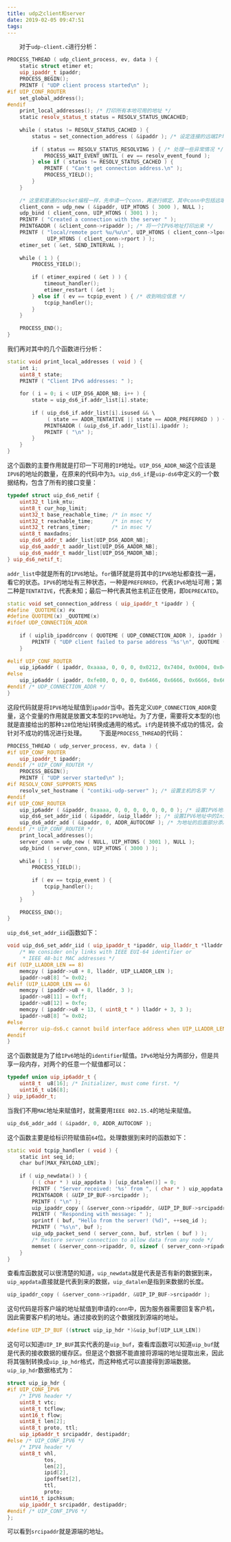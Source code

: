 ```yaml
---
title: udp之client和server
date: 2019-02-05 09:47:51
tags:
---
```

&emsp;&emsp;对于`udp-client.c`进行分析：

``` cpp
PROCESS_THREAD ( udp_client_process, ev, data ) {
    static struct etimer et;
    uip_ipaddr_t ipaddr;
    PROCESS_BEGIN();
    PRINTF ( "UDP client process started\n" );
#if UIP_CONF_ROUTER
    set_global_address();
#endif
    print_local_addresses(); /* 打印所有本地可用的地址 */
    static resolv_status_t status = RESOLV_STATUS_UNCACHED;
​
    while ( status != RESOLV_STATUS_CACHED ) {
        status = set_connection_address ( &ipaddr ); /* 设定连接的远端IP地址 */
​
        if ( status == RESOLV_STATUS_RESOLVING ) { /* 处理一些异常情况 */
            PROCESS_WAIT_EVENT_UNTIL ( ev == resolv_event_found );
        } else if ( status != RESOLV_STATUS_CACHED ) {
            PRINTF ( "Can't get connection address.\n" );
            PROCESS_YIELD();
        }
    }
​
    /* 这里和普通的socket编程一样，先申请一个conn，再进行绑定，其中conn中包括远端的IP地址 */
    client_conn = udp_new ( &ipaddr, UIP_HTONS ( 3000 ), NULL );
    udp_bind ( client_conn, UIP_HTONS ( 3001 ) );
    PRINTF ( "Created a connection with the server " );
    PRINT6ADDR ( &client_conn->ripaddr ); /* 将一个IPV6地址打印出来 */
    PRINTF ( "local/remote port %u/%u\n", UIP_HTONS ( client_conn->lport ), \
             UIP_HTONS ( client_conn->rport ) );
    etimer_set ( &et, SEND_INTERVAL );
​
    while ( 1 ) {
        PROCESS_YIELD();
​
        if ( etimer_expired ( &et ) ) {
            timeout_handler();
            etimer_restart ( &et );
        } else if ( ev == tcpip_event ) { /* 收到响应信息 */
            tcpip_handler();
        }
    }
​
    PROCESS_END();
}
```

我们再对其中的几个函数进行分析：

``` cpp
static void print_local_addresses ( void ) {
    int i;
    uint8_t state;
    PRINTF ( "Client IPv6 addresses: " );
​
    for ( i = 0; i < UIP_DS6_ADDR_NB; i++ ) {
        state = uip_ds6_if.addr_list[i].state;
​
        if ( uip_ds6_if.addr_list[i].isused && \
             ( state == ADDR_TENTATIVE || state == ADDR_PREFERRED ) ) {
            PRINT6ADDR ( &uip_ds6_if.addr_list[i].ipaddr );
            PRINTF ( "\n" );
        }
    }
}
```

这个函数的主要作用就是打印一下可用的`IP`地址。`UIP_DS6_ADDR_NB`这个应该是`IPV6`的地址的数量，在原来的代码中为`3`。`uip_ds6_if`是`uip-ds6`中定义的一个数据结构，包含了所有的接口变量：

``` cpp
typedef struct uip_ds6_netif {
    uint32_t link_mtu;
    uint8_t cur_hop_limit;
    uint32_t base_reachable_time; /* in msec */
    uint32_t reachable_time;      /* in msec */
    uint32_t retrans_timer;       /* in msec */
    uint8_t maxdadns;
    uip_ds6_addr_t addr_list[UIP_DS6_ADDR_NB];
    uip_ds6_aaddr_t aaddr_list[UIP_DS6_AADDR_NB];
    uip_ds6_maddr_t maddr_list[UIP_DS6_MADDR_NB];
} uip_ds6_netif_t;
```

`addr_list`中就是所有的`IPV6`地址。`for`循环就是将其中的`IPV6`地址都查找一遍，看它的状态。`IPV6`的地址有三种状态，一种是`PREFERRED`，代表`IPv6`地址可用；第二种是`TENTATIVE`，代表未知；最后一种代表其他主机正在使用，即`DEPRECATED`。

``` cpp
static void set_connection_address ( uip_ipaddr_t *ipaddr ) {
#define _QUOTEME(x) #x
#define QUOTEME(x) _QUOTEME(x)
#ifdef UDP_CONNECTION_ADDR
​
    if ( uiplib_ipaddrconv ( QUOTEME ( UDP_CONNECTION_ADDR ), ipaddr ) == 0 ) {
        PRINTF ( "UDP client failed to parse address '%s'\n", QUOTEME ( UDP_CONNECTION_ADDR ) );
    }
​
#elif UIP_CONF_ROUTER
    uip_ip6addr ( ipaddr, 0xaaaa, 0, 0, 0, 0x0212, 0x7404, 0x0004, 0x0404 );
#else
    uip_ip6addr ( ipaddr, 0xfe80, 0, 0, 0, 0x6466, 0x6666, 0x6666, 0x6666 );
#endif /* UDP_CONNECTION_ADDR */
}
```

这段代码就是将`IPV6`地址赋值到`ipaddr`当中。首先定义`UDP_CONNECTION_ADDR`变量，这个变量的作用就是放置文本型的`IPV6`地址。为了方便，需要将文本型的(也就是直接给出的那种`128`位地址)转换成通用的格式。`if`内是转换不成功的情况，会针对不成功的情况进行处理。
&emsp;&emsp;下面是`PROCESS_THREAD`的代码：

``` cpp
PROCESS_THREAD ( udp_server_process, ev, data ) {
#if UIP_CONF_ROUTER
    uip_ipaddr_t ipaddr;
#endif /* UIP_CONF_ROUTER */
    PROCESS_BEGIN();
    PRINTF ( "UDP server started\n" );
#if RESOLV_CONF_SUPPORTS_MDNS
    resolv_set_hostname ( "contiki-udp-server" ); /* 设置主机的名字 */
#endif
#if UIP_CONF_ROUTER
    uip_ip6addr ( &ipaddr, 0xaaaa, 0, 0, 0, 0, 0, 0, 0 ); /* 设置IPV6地址中后面部分的 */
    uip_ds6_set_addr_iid ( &ipaddr, &uip_lladdr ); /* 设置IPV6地址中的Initializer部分 */
    uip_ds6_addr_add ( &ipaddr, 0, ADDR_AUTOCONF ); /* 为地址的后面部分添加前缀 */
#endif /* UIP_CONF_ROUTER */
    print_local_addresses();
    server_conn = udp_new ( NULL, UIP_HTONS ( 3001 ), NULL );
    udp_bind ( server_conn, UIP_HTONS ( 3000 ) );
​
    while ( 1 ) {
        PROCESS_YIELD();
​
        if ( ev == tcpip_event ) {
            tcpip_handler();
        }
    }
​
    PROCESS_END();
}
```

`uip_ds6_set_addr_iid`函数如下：

``` cpp
void uip_ds6_set_addr_iid ( uip_ipaddr_t *ipaddr, uip_lladdr_t *lladdr ) {
    /* We consider only links with IEEE EUI-64 identifier or
     * IEEE 48-bit MAC addresses */
#if (UIP_LLADDR_LEN == 8)
    memcpy ( ipaddr->u8 + 8, lladdr, UIP_LLADDR_LEN );
    ipaddr->u8[8] ^= 0x02;
#elif (UIP_LLADDR_LEN == 6)
    memcpy ( ipaddr->u8 + 8, lladdr, 3 );
    ipaddr->u8[11] = 0xff;
    ipaddr->u8[12] = 0xfe;
    memcpy ( ipaddr->u8 + 13, ( uint8_t * ) lladdr + 3, 3 );
    ipaddr->u8[8] ^= 0x02;
#else
    #error uip-ds6.c cannot build interface address when UIP_LLADDR_LEN is not 6 or 8
#endif
}
```

这个函数就是为了给`IPv6`地址的`identifier`赋值。`IPv6`地址分为两部分，但是共享一段内存，对两个的任意一个赋值都可以：

``` cpp
typedef union uip_ip6addr_t {
    uint8_t  u8[16]; /* Initializer, must come first. */
    uint16_t u16[8];
} uip_ip6addr_t;
```

当我们不用`MAC`地址来赋值时，就需要用`IEEE 802.15.4`的地址来赋值。

``` cpp
uip_ds6_addr_add ( &ipaddr, 0, ADDR_AUTOCONF );
```

这个函数主要是给标识符赋值前`64`位。处理数据到来时的函数如下：

``` cpp
static void tcpip_handler ( void ) {
    static int seq_id;
    char buf[MAX_PAYLOAD_LEN];
​
    if ( uip_newdata() ) {
        ( ( char * ) uip_appdata ) [uip_datalen()] = 0;
        PRINTF ( "Server received: '%s' from ", ( char * ) uip_appdata );
        PRINT6ADDR ( &UIP_IP_BUF->srcipaddr );
        PRINTF ( "\n" );
        uip_ipaddr_copy ( &server_conn->ripaddr, &UIP_IP_BUF->srcipaddr );
        PRINTF ( "Responding with message: " );
        sprintf ( buf, "Hello from the server! (%d)", ++seq_id );
        PRINTF ( "%s\n", buf );
        uip_udp_packet_send ( server_conn, buf, strlen ( buf ) );
        /* Restore server connection to allow data from any node */
        memset ( &server_conn->ripaddr, 0, sizeof ( server_conn->ripaddr ) );
    }
}
```

查看库函数就可以很清楚的知道，`uip_newdata`就是代表是否有新的数据到来，`uip_appdata`直接就是代表到来的数据，`uip_datalen`是指到来数据的长度。

``` cpp
uip_ipaddr_copy ( &server_conn->ripaddr, &UIP_IP_BUF->srcipaddr );
```

这句代码是将客户端的地址赋值到申请的`conn`中，因为服务器需要回复客户机，因此需要客户机的地址。通过接收到的这个数据找到源端的地址。

``` cpp
#define UIP_IP_BUF ((struct uip_ip_hdr *)&uip_buf[UIP_LLH_LEN])
```

这句可以知道`UIP_IP_BUF`其实代表的是`uip_buf`，查看库函数可以知道`uip_buf`就是代表的接收数据的缓存区。但是这个数据不能直接将源端的地址提取出来，因此将其强制转换成`uip_ip_hdr`格式，而这种格式可以直接得到源端数据。`uip_ip_hdr`数据格式为：

``` cpp
struct uip_ip_hdr {
#if UIP_CONF_IPV6
    /* IPV6 header */
    uint8_t vtc;
    uint8_t tcflow;
    uint16_t flow;
    uint8_t len[2];
    uint8_t proto, ttl;
    uip_ip6addr_t srcipaddr, destipaddr;
#else /* UIP_CONF_IPV6 */
    /* IPV4 header */
    uint8_t vhl,
            tos,
            len[2],
            ipid[2],
            ipoffset[2],
            ttl,
            proto;
    uint16_t ipchksum;
    uip_ipaddr_t srcipaddr, destipaddr;
#endif /* UIP_CONF_IPV6 */
};
```

可以看到`srcipaddr`就是源端的地址。